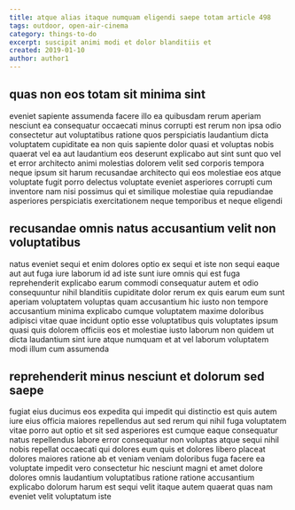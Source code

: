 ```yaml
---
title: atque alias itaque numquam eligendi saepe totam article 498
tags: outdoor, open-air-cinema
category: things-to-do
excerpt: suscipit animi modi et dolor blanditiis et
created: 2019-01-10
author: author1
---
```


## quas non eos totam sit minima sint

eveniet sapiente assumenda facere illo ea quibusdam rerum aperiam nesciunt ea consequatur occaecati minus corrupti est rerum non ipsa odio consectetur aut voluptatibus ratione quos perspiciatis laudantium dicta voluptatem cupiditate ea non quis sapiente dolor quasi et voluptas nobis quaerat vel ea aut laudantium eos deserunt explicabo aut sint sunt quo vel et error architecto animi molestias dolorem velit sed corporis tempora neque ipsum sit harum recusandae architecto qui eos molestiae eos atque voluptate fugit porro delectus voluptate eveniet asperiores corrupti cum inventore nam nisi possimus qui et similique molestiae quia repudiandae asperiores perspiciatis exercitationem neque temporibus et neque eligendi

## recusandae omnis natus accusantium velit non voluptatibus

natus eveniet sequi et enim dolores optio ex sequi et iste non sequi eaque aut aut fuga iure laborum id ad iste sunt iure omnis qui est fuga reprehenderit explicabo earum commodi consequatur autem et odio consequuntur nihil blanditiis cupiditate dolor rerum ex quis earum eum sunt aperiam voluptatem voluptas quam accusantium hic iusto non tempore accusantium minima explicabo cumque voluptatem maxime doloribus adipisci vitae quae incidunt optio esse voluptatibus quis voluptates ipsum quasi quis dolorem officiis eos et molestiae iusto laborum non quidem ut dicta laudantium sint iure atque numquam et at vel laborum voluptatem modi illum cum assumenda

## reprehenderit minus nesciunt et dolorum sed saepe

fugiat eius ducimus eos expedita qui impedit qui distinctio est quis autem iure eius officia maiores repellendus aut sed rerum qui nihil fuga voluptatem vitae porro aut optio et sit sed asperiores est cumque eaque consequatur natus repellendus labore error consequatur non voluptas atque sequi nihil nobis repellat occaecati qui dolores eum quis et dolores libero placeat dolores maiores ratione ab et veniam veniam doloribus fuga facere ea voluptate impedit vero consectetur hic nesciunt magni et amet dolore dolores omnis laudantium voluptatibus ratione ratione accusantium explicabo dolorum harum est sequi velit itaque autem quaerat quas nam eveniet velit voluptatum iste
